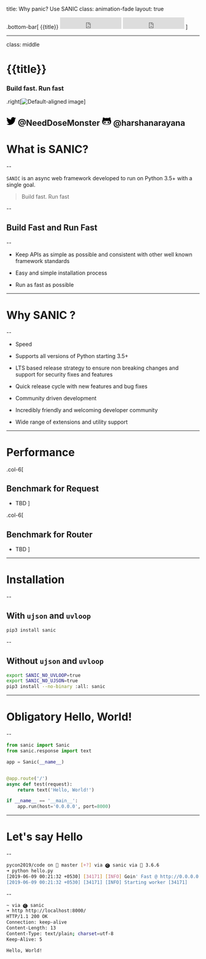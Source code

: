 title: Why panic? Use SANIC
class: animation-fade
layout: true

<!-- This slide will serve as the base layout for all your slides -->
.bottom-bar[
  {{title}} <iframe class="middle star" src="https://ghbtns.com/github-btn.html?user=huge-success&repo=sanic&type=fork&count=true&size=large" frameborder="0" scrolling="0" width="160px" height="30px"></iframe> <iframe class="middle star" src="https://ghbtns.com/github-btn.html?user=huge-success&repo=sanic&type=star&count=true&size=large" frameborder="0" scrolling="0" width="160px" height="30px"></iframe>
]

---

class: middle

# {{title}}
### Build fast. Run fast
.right[![Default-aligned image](assets/png/sanic-framework-logo-circle-128x128.png)]

<svg xmlns="http://www.w3.org/2000/svg" width="25px" height="25px" viewBox="0 0 512 512"><path d="M459.37 151.716c.325 4.548.325 9.097.325 13.645 0 138.72-105.583 298.558-298.558 298.558-59.452 0-114.68-17.219-161.137-47.106 8.447.974 16.568 1.299 25.34 1.299 49.055 0 94.213-16.568 130.274-44.832-46.132-.975-84.792-31.188-98.112-72.772 6.498.974 12.995 1.624 19.818 1.624 9.421 0 18.843-1.3 27.614-3.573-48.081-9.747-84.143-51.98-84.143-102.985v-1.299c13.969 7.797 30.214 12.67 47.431 13.319-28.264-18.843-46.781-51.005-46.781-87.391 0-19.492 5.197-37.36 14.294-52.954 51.655 63.675 129.3 105.258 216.365 109.807-1.624-7.797-2.599-15.918-2.599-24.04 0-57.828 46.782-104.934 104.934-104.934 30.213 0 57.502 12.67 76.67 33.137 23.715-4.548 46.456-13.32 66.599-25.34-7.798 24.366-24.366 44.833-46.132 57.827 21.117-2.273 41.584-8.122 60.426-16.243-14.292 20.791-32.161 39.308-52.628 54.253z"/></svg> @NeedDoseMonster
<svg xmlns="http://www.w3.org/2000/svg" width="25px" height="25px" viewBox="0 0 480 512"><path d="M186.1 328.7c0 20.9-10.9 55.1-36.7 55.1s-36.7-34.2-36.7-55.1 10.9-55.1 36.7-55.1 36.7 34.2 36.7 55.1zM480 278.2c0 31.9-3.2 65.7-17.5 95-37.9 76.6-142.1 74.8-216.7 74.8-75.8 0-186.2 2.7-225.6-74.8-14.6-29-20.2-63.1-20.2-95 0-41.9 13.9-81.5 41.5-113.6-5.2-15.8-7.7-32.4-7.7-48.8 0-21.5 4.9-32.3 14.6-51.8 45.3 0 74.3 9 108.8 36 29-6.9 58.8-10 88.7-10 27 0 54.2 2.9 80.4 9.2 34-26.7 63-35.2 107.8-35.2 9.8 19.5 14.6 30.3 14.6 51.8 0 16.4-2.6 32.7-7.7 48.2 27.5 32.4 39 72.3 39 114.2zm-64.3 50.5c0-43.9-26.7-82.6-73.5-82.6-18.9 0-37 3.4-56 6-14.9 2.3-29.8 3.2-45.1 3.2-15.2 0-30.1-.9-45.1-3.2-18.7-2.6-37-6-56-6-46.8 0-73.5 38.7-73.5 82.6 0 87.8 80.4 101.3 150.4 101.3h48.2c70.3 0 150.6-13.4 150.6-101.3zm-82.6-55.1c-25.8 0-36.7 34.2-36.7 55.1s10.9 55.1 36.7 55.1 36.7-34.2 36.7-55.1-10.9-55.1-36.7-55.1z"/></svg> @harshanarayana
---

# What is SANIC?

--

`SANIC` is an async web framework developed to run on Python 3.5+ with a single goal. 

> Build fast. Run fast

--

## Build Fast and Run Fast

--

- Keep APIs as simple as possible and consistent with other well known framework standards

- Easy and simple installation process

- Run as fast as possible


---

# Why SANIC ?

--

- Speed

- Supports all versions of Python starting 3.5+

- LTS based release strategy to ensure non breaking changes and support for security fixes and features

- Quick release cycle with new features and bug fixes

- Community driven development

- Incredibly friendly and welcoming developer community

- Wide range of extensions and utility support

---

# Performance

.col-6[
  ## Benchmark for Request

  - TBD
]

.col-6[
  ## Benchmark for Router

  - TBD
]

---

# Installation

--

## With `ujson` and `uvloop`

```bash
pip3 install sanic
```

--

## Without `ujson` and `uvloop`

```bash
export SANIC_NO_UVLOOP=true
export SANIC_NO_UJSON=true
pip3 install --no-binary :all: sanic
```

---

# Obligatory Hello, World!

--

```python
from sanic import Sanic
from sanic.response import text

app = Sanic(__name__)


@app.route('/')
async def test(request):
    return text('Hello, World!')

if __name__ == '__main__':
    app.run(host='0.0.0.0', port=8000)

```

---

# Let's say Hello

--

```bash
pycon2019/code on  master [+?] via 🅒 sanic via 🐍 3.6.6
➜ python hello.py
[2019-06-09 00:21:32 +0530] [34171] [INFO] Goin' Fast @ http://0.0.0.0:8000
[2019-06-09 00:21:32 +0530] [34171] [INFO] Starting worker [34171]
```

--

```bash
~ via 🅒 sanic
➜ http http://localhost:8000/
HTTP/1.1 200 OK
Connection: keep-alive
Content-Length: 13
Content-Type: text/plain; charset=utf-8
Keep-Alive: 5

Hello, World!
```

